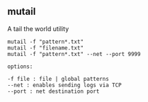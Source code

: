 ## mutail

A tail the world utility

```
mutail -f "pattern*.txt"
mutail -f "filename.txt"
mutail -f "pattern*.txt" --net --port 9999
```

```
options:

-f file : file | global patterns
--net : enables sending logs via TCP
--port : net destination port
```

